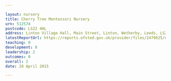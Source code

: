 ```yaml
---

layout: nursery
title: Cherry Tree Montessori Nursery
urn: 512574
postcode: LS22 4HL
address: Linton Village Hall, Main Street, Linton, Wetherby, Leeds, LS22 4HL
latestReportUrl: https://reports.ofsted.gov.uk/provider/files/2479625/urn/512574.pdf
teaching: 0
development: 0
leadership: 2
outcomes: 0
overall: 2
date: 28 April 2015

---
```

